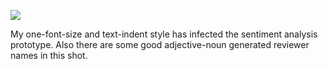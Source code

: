 ![](https://db-feed.s3.amazonaws.com/legacy/Screen_Shot_2019_06_17_at_5_44_07_PM-1560807918712.png)

My one-font-size and text-indent style has infected the sentiment analysis prototype. Also there are some good adjective-noun generated reviewer names in this shot.
